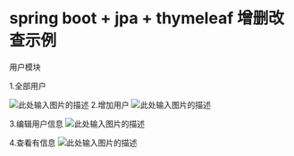 # spring boot + jpa + thymeleaf 增删改查示例
用户模块
    

 1.全部用户

 
![此处输入图片的描述][1]
  2.增加用户
  ![此处输入图片的描述][2]
  

3.编辑用户信息
  ![此处输入图片的描述][3]


  4.查看有信息
  ![此处输入图片的描述][4]


  [1]: http://upload-images.jianshu.io/upload_images/5144213-642a26110ac14add.png?imageMogr2/auto-orient/strip%7CimageView2/2/w/1240
  [2]: http://upload-images.jianshu.io/upload_images/5144213-580ab98f05b7b3be.png?imageMogr2/auto-orient/strip%7CimageView2/2/w/1240
  [3]: http://upload-images.jianshu.io/upload_images/5144213-a6f1d08445299fda.png?imageMogr2/auto-orient/strip%7CimageView2/2/w/1240
  [4]: http://upload-images.jianshu.io/upload_images/5144213-0c40cdf5e05df969.png?imageMogr2/auto-orient/strip%7CimageView2/2/w/1240


